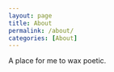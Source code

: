 ```yaml
---
layout: page
title: About
permalink: /about/
categories: [About]
---
```


<div class="post-content">
    <p>A place for me to wax poetic.</p>
</div>

